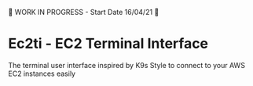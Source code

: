 🚧 WORK IN PROGRESS - Start Date 16/04/21 🚧


# Ec2ti - EC2 Terminal Interface 
The terminal user interface inspired by K9s Style to connect to your AWS EC2 instances easily
